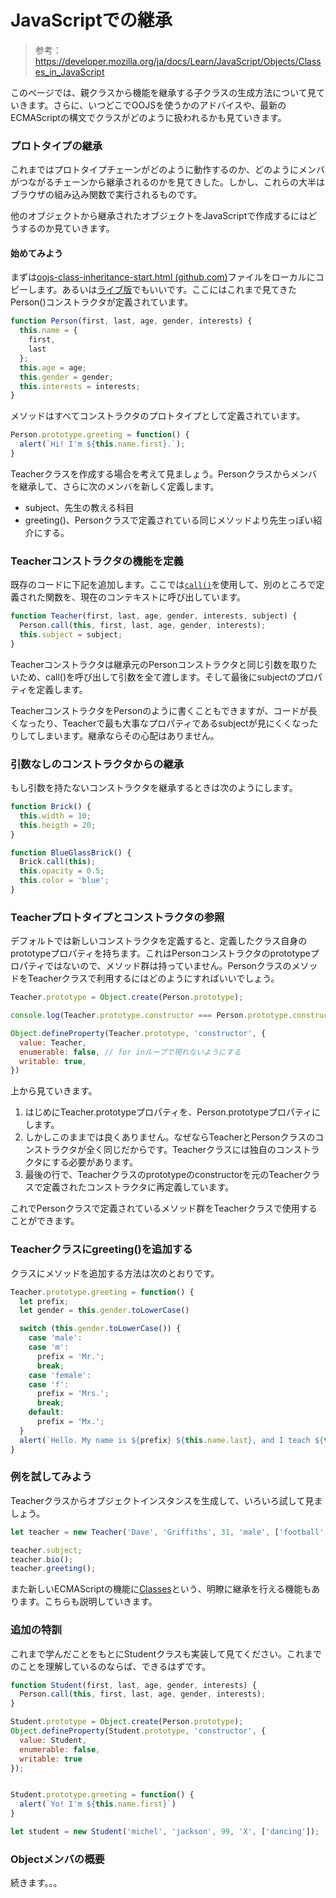 # JavaScriptでの継承

> 参考：https://developer.mozilla.org/ja/docs/Learn/JavaScript/Objects/Classes_in_JavaScript

このページでは、親クラスから機能を継承する子クラスの生成方法について見ていきます。さらに、いつどこでOOJSを使うかのアドバイスや、最新のECMAScriptの構文でクラスがどのように扱われるかも見ていきます。

### プロトタイプの継承

これまではプロトタイプチェーンがどのように動作するのか、どのようにメンバがつながるチェーンから継承されるのかを見てきした。しかし、これらの大半はブラウザの組み込み関数で実行されるものです。

他のオブジェクトから継承されたオブジェクトをJavaScriptで作成するにはどうするのか見ていきます。

#### 始めてみよう

まずは[oojs-class-inheritance-start.html (github.com)](https://github.com/mdn/learning-area/blob/master/javascript/oojs/advanced/oojs-class-inheritance-start.html)ファイルをローカルにコピーします。あるいは[ライブ版](https://mdn.github.io/learning-area/javascript/oojs/advanced/oojs-class-inheritance-start.html)でもいいです。ここにはこれまで見てきたPerson()コンストラクタが定義されています。

```js
function Person(first, last, age, gender, interests) {
  this.name = {
    first,
    last
  };
  this.age = age;
  this.gender = gender;
  this.interests = interests;
}
```

メソッドはすべてコンストラクタのプロトタイプとして定義されています。

```js
Person.prototype.greeting = function() {
  alert(`Hi! I'm ${this.name.first}.`);
}
```

Teacherクラスを作成する場合を考えて見ましょう。Personクラスからメンバを継承して、さらに次のメンバを新しく定義します。

- subject、先生の教える科目
- greeting()、Personクラスで定義されている同じメソッドより先生っぽい紹介にする。

### Teacherコンストラクタの機能を定義

既存のコードに下記を追加します。ここでは[`call()`](https://developer.mozilla.org/ja/docs/Web/JavaScript/Reference/Global_Objects/Function/call)を使用して、別のところで定義された関数を、現在のコンテキストに呼び出しています。

```js
function Teacher(first, last, age, gender, interests, subject) {
  Person.call(this, first, last, age, gender, interests);
  this.subject = subject;
}
```

Teacherコンストラクタは継承元のPersonコンストラクタと同じ引数を取りたいため、call()を呼び出して引数を全て渡します。そして最後にsubjectのプロパティを定義します。

TeacherコンストラクタをPersonのように書くこともできますが、コードが長くなったり、Teacherで最も大事なプロパティであるsubjectが見にくくなったりしてしまいます。継承ならその心配はありません。

### 引数なしのコンストラクタからの継承

もし引数を持たないコンストラクタを継承するときは次のようにします。

```js
function Brick() {
  this.width = 10;
  this.heigth = 20;
}

function BlueGlassBrick() {
  Brick.call(this);
  this.opacity = 0.5;
  this.color = 'blue';
}
```

### Teacherプロトタイプとコンストラクタの参照

デフォルトでは新しいコンストラクタを定義すると、定義したクラス自身のprototypeプロパティを持ちます。これはPersonコンストラクタのprototypeプロパティではないので、メソッド群は持っていません。PersonクラスのメソッドをTeacherクラスで利用するにはどのようにすればいいでしょう。

```js
Teacher.prototype = Object.create(Person.prototype);

console.log(Teacher.prototype.constructor === Person.prototype.constructor); // true

Object.defineProperty(Teacher.prototype, 'constructor', {
  value: Teacher,
  enumerable: false, // for inループで現れないようにする
  writable: true,
})
```

上から見ていきます。

1. はじめにTeacher.prototypeプロパティを、Person.prototypeプロパティにします。
2. しかしこのままでは良くありません。なぜならTeacherとPersonクラスのコンストラクタが全く同じだからです。Teacherクラスには独自のコンストラクタにする必要があります。
3. 最後の行で、Teacherクラスのprototypeのconstructorを元のTeacherクラスで定義されたコンストラクタに再定義しています。

これでPersonクラスで定義されているメソッド群をTeacherクラスで使用することができます。

### Teacherクラスにgreeting()を追加する

クラスにメソッドを追加する方法は次のとおりです。

```js
Teacher.prototype.greeting = function() {
  let prefix;
  let gender = this.gender.toLowerCase()

  switch (this.gender.toLowerCase()) {
    case 'male':
    case 'm':
      prefix = 'Mr.';
      break;
    case 'female':
    case 'f':
      prefix = 'Mrs.';
      break;
    default:
      prefix = 'Mx.';
  }
  alert(`Hello. My name is ${prefix} ${this.name.last}, and I teach ${this.subject}.`);
}
```

### 例を試してみよう

Teacherクラスからオブジェクトインスタンスを生成して、いろいろ試して見ましょう。

```js
let teacher = new Teacher('Dave', 'Griffiths', 31, 'male', ['football', 'cookery'], 'mathematics');

teacher.subject;
teacher.bio();
teacher.greeting();
```

また新しいECMAScriptの機能に[Classes](https://developer.mozilla.org/ja/docs/Web/JavaScript/Reference/Classes)という、明瞭に継承を行える機能もあります。こちらも説明していきます。

### 追加の特訓

これまで学んだことをもとにStudentクラスも実装して見てください。これまでのことを理解しているのならば、できるはずです。

```js
function Student(first, last, age, gender, interests) {
  Person.call(this, first, last, age, gender, interests);
}

Student.prototype = Object.create(Person.prototype);
Object.defineProperty(Student.prototype, 'constructor', {
  value: Student,
  enumerable: false,
  writable: true
});


Student.prototype.greeting = function() {
  alert(`Yo! I'm ${this.name.first}`)
}

let student = new Student('michel', 'jackson', 99, 'X', ['dancing']);
```

### Objectメンバの概要

続きます。。。
